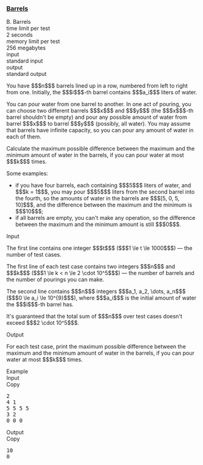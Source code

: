 <h3><a href="https://codeforces.com/contest/1430/problem/B" target="_blank" rel="noopener noreferrer">Barrels</a></h3>

<div class="header"><div class="title">B. Barrels</div><div class="time-limit"><div class="property-title">time limit per test</div>2 seconds</div><div class="memory-limit"><div class="property-title">memory limit per test</div>256 megabytes</div><div class="input-file input-standard"><div class="property-title">input</div>standard input</div><div class="output-file output-standard"><div class="property-title">output</div>standard output</div></div><div><p>You have $$$n$$$ barrels lined up in a row, numbered from left to right from one. Initially, the $$$i$$$-th barrel contains $$$a_i$$$ liters of water.</p><p>You can pour water from one barrel to another. In one act of pouring, you can choose two different barrels $$$x$$$ and $$$y$$$ (the $$$x$$$-th barrel shouldn't be empty) and pour any possible amount of water from barrel $$$x$$$ to barrel $$$y$$$ (possibly, all water). You may assume that barrels have infinite capacity, so you can pour any amount of water in each of them. </p><p>Calculate the maximum possible difference between the maximum and the minimum amount of water in the barrels, if you can pour water <span class="tex-font-style-bf">at most</span> $$$k$$$ times.</p><p>Some examples: </p><ul> <li> if you have four barrels, each containing $$$5$$$ liters of water, and $$$k = 1$$$, you may pour $$$5$$$ liters from the second barrel into the fourth, so the amounts of water in the barrels are $$$[5, 0, 5, 10]$$$, and the difference between the maximum and the minimum is $$$10$$$; </li><li> if all barrels are empty, you can't make any operation, so the difference between the maximum and the minimum amount is still $$$0$$$. </li></ul></div><div class="input-specification"><div class="section-title">Input</div><p>The first line contains one integer $$$t$$$ ($$$1 \le t \le 1000$$$) — the number of test cases.</p><p>The first line of each test case contains two integers $$$n$$$ and $$$k$$$ ($$$1 \le k < n \le 2 \cdot 10^5$$$) — the number of barrels and the number of pourings you can make.</p><p>The second line contains $$$n$$$ integers $$$a_1, a_2, \dots, a_n$$$ ($$$0 \le a_i \le 10^{9}$$$), where $$$a_i$$$ is the initial amount of water the $$$i$$$-th barrel has.</p><p>It's guaranteed that the total sum of $$$n$$$ over test cases doesn't exceed $$$2 \cdot 10^5$$$.</p></div><div class="output-specification"><div class="section-title">Output</div><p>For each test case, print the maximum possible difference between the maximum and the minimum amount of water in the barrels, if you can pour water <span class="tex-font-style-bf">at most</span> $$$k$$$ times.</p></div><div class="sample-tests"><div class="section-title">Example</div><div class="sample-test"><div class="input"><div class="title">Input<div title="Copy" data-clipboard-target="#id006861125265093707" id="id009418650651844496" class="input-output-copier">Copy</div></div><pre id="id006861125265093707">2
4 1
5 5 5 5
3 2
0 0 0
</pre></div><div class="output"><div class="title">Output<div title="Copy" data-clipboard-target="#id005314724253071247" id="id006170824640023753" class="input-output-copier">Copy</div></div><pre id="id005314724253071247">10
0
</pre></div></div></div>